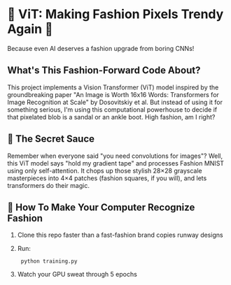 # 👕 ViT: Making Fashion Pixels Trendy Again 👗
Because even AI deserves a fashion upgrade from boring CNNs!
## What's This Fashion-Forward Code About?
This project implements a Vision Transformer (ViT) model inspired by the groundbreaking paper "An Image is Worth 16x16 Words: Transformers for Image Recognition at Scale" by Dosovitskiy et al. But instead of using it for something serious, I'm using this computational powerhouse to decide if that pixelated blob is a sandal or an ankle boot. High fashion, am I right?
## 🧠 The Secret Sauce
Remember when everyone said "you need convolutions for images"? Well, this ViT model says "hold my gradient tape" and processes Fashion MNIST using only self-attention. It chops up those stylish 28×28 grayscale masterpieces into 4×4 patches (fashion squares, if you will), and lets transformers do their magic.

## 🚀 How To Make Your Computer Recognize Fashion

1. Clone this repo faster than a fast-fashion brand copies runway designs
2. Run:
   ```shell
    python training.py
   ```
    

4. Watch your GPU sweat through 5 epochs
